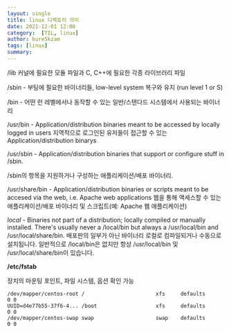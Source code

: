 ```yaml
---
layout: single
title: linux 디렉토리 의미
date: 2021-12-01 12:00
category:  [TIL, linux]
author: bure5kzam
tags: [linux]
summary: 
---
```


/lib
커널에 필요한 모듈 파일과 C, C++에 필요한 각종 라이브러리 파일

/sbin - 부팅에 필요한 바이너리들, low-level system 복구와 유지 (run level 1 or S)

/bin - 어떤 런 레벨에서나 동작할 수 있는 일반/스탠다드 시스템에서 사용되는 바이너리

/usr/bin - Application/distribution binaries meant to be accessed by locally logged in users
지역적으로 로그인된 유저들이 접근할 수 있는 Application/distribution binarys

/usr/sbin - Application/distribution binaries that support or configure stuff in /sbin.

/sbin의 항목을 지원하거나 구성하는 애플리케이션/배포 바이너리. 

/usr/share/bin - Application/distribution binaries or scripts meant to be accesed via the web, i.e. Apache web applications
웹을 통해 액세스할 수 있는 애플리케이션/배포 바이너리 및 스크립트(예: Apache 웹 애플리케이션) 

*local* - Binaries not part of a distribution; locally compiled or manually installed. There's usually never a /local/bin but always a /usr/local/bin and /usr/local/share/bin.
배포판의 일부가 아닌 바이너리 로컬로 컴파일되거나 수동으로 설치됩니다. 일반적으로 /local/bin은 없지만 항상 /usr/local/bin 및 /usr/local/share/bin이 있습니다. 

**/etc/fstab**

장치의 마운팅 포인트, 파일 시스템, 옵션 확인 가능

``` console
/dev/mapper/centos-root /                       xfs     defaults        0 0
UUID=d4e77b55-37f6-4... /boot                   xfs     defaults        0 0
/dev/mapper/centos-swap swap                    swap    defaults        0 0
```